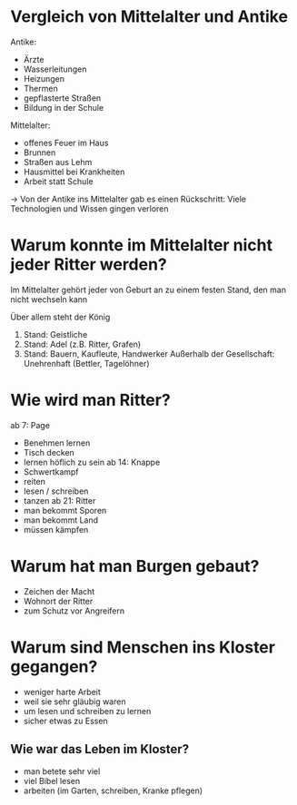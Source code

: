 # Vergleich von Mittelalter und Antike

Antike: 
- Ärzte
- Wasserleitungen
- Heizungen
- Thermen
- gepflasterte Straßen
- Bildung in der Schule

Mittelalter: 
- offenes Feuer im Haus
- Brunnen
- Straßen aus Lehm
- Hausmittel bei Krankheiten
- Arbeit statt Schule

→ Von der Antike ins Mittelalter gab es einen Rückschritt: Viele Technologien und Wissen gingen verloren

# Warum konnte im Mittelalter nicht jeder Ritter werden?

Im Mittelalter gehört jeder von Geburt an zu einem festen Stand, den man nicht wechseln kann

Über allem steht der König
1. Stand: Geistliche
2. Stand: Adel (z.B. Ritter, Grafen)
3. Stand: Bauern, Kaufleute, Handwerker
Außerhalb der Gesellschaft: Unehrenhaft (Bettler, Tagelöhner)

# Wie wird man Ritter?

ab 7: Page
- Benehmen lernen
- Tisch decken
- lernen höflich zu sein
ab 14: Knappe
- Schwertkampf
- reiten
- lesen / schreiben
- tanzen
ab 21: Ritter
- man bekommt Sporen
- man bekommt Land
- müssen kämpfen

# Warum hat man Burgen gebaut?

- Zeichen der Macht
- Wohnort der Ritter
- zum Schutz vor Angreifern

# Warum sind Menschen ins Kloster gegangen?

- weniger harte Arbeit
- weil sie sehr gläubig waren
- um lesen und schreiben zu lernen
- sicher etwas zu Essen

## Wie war das Leben im Kloster?

- man betete sehr viel
- viel Bibel lesen
- arbeiten (im Garten, schreiben, Kranke pflegen)

